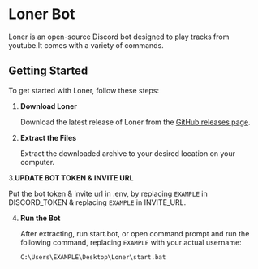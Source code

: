 # Loner Bot

Loner is an open-source Discord bot designed to play tracks from youtube.It comes with a variety of commands.

## Getting Started

To get started with Loner, follow these steps:

1. **Download Loner**

   Download the latest release of Loner from the [GitHub releases page](https://github.com/manj1ro/Loner).

2. **Extract the Files**

   Extract the downloaded archive to your desired location on your computer.

3.**UPDATE BOT TOKEN & INVITE URL** 

  Put the bot token & invite url in .env, by 
  replacing `EXAMPLE` in DISCORD_TOKEN &
  replacing `EXAMPLE` in INVITE_URL.
  
4. **Run the Bot**

   After extracting, run start.bot, or open command prompt and run the following command, replacing `EXAMPLE` with your actual username:
   
   ```sh
   C:\Users\EXAMPLE\Desktop\Loner\start.bat

  

  

